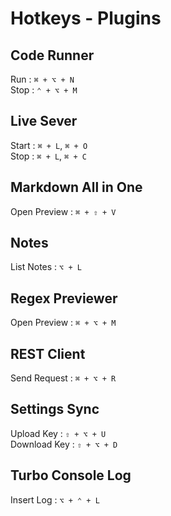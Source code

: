 # Hotkeys - Plugins

## Code Runner

Run : `⌘ + ⌥ + N`\
Stop : `⌃ + ⌥ + M`

## Live Sever

Start : `⌘ + L`, `⌘ + O`\
Stop : `⌘ + L`, `⌘ + C`

## Markdown All in One

Open Preview : `⌘ + ⇧ + V`

## Notes

List Notes : `⌥ + L`

## Regex Previewer

Open Preview : `⌘ + ⌥ + M`

## REST Client

Send Request : `⌘ + ⌥ + R`

## Settings Sync

Upload Key : `⇧ + ⌥ + U`\
Download Key : `⇧ + ⌥ + D`

## Turbo Console Log

Insert Log : `⌥ + ⌃ + L`
